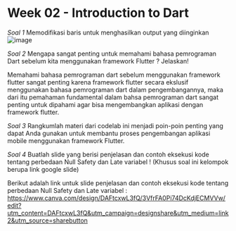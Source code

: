 # Week 02 - Introduction to Dart

*Soal 1* 
Memodifikasi baris untuk menghasilkan output yang diinginkan
![image](./docs/img/soal1.png)

*Soal 2*
Mengapa sangat penting untuk memahami bahasa pemrograman Dart sebelum kita menggunakan framework Flutter ? Jelaskan!

Memahami bahasa pemrograman dart sebelum menggunakan framework flutter sangat penting karena framework flutter secara ekslusif menggunakan bahasa pemrograman dart dalam pengembangannya, maka dari itu pemahaman fundamental dalam bahsa pemrograman dart sangat penting untuk dipahami agar bisa mengembangkan aplikasi dengan framework flutter.

*Soal 3*
Rangkumlah materi dari codelab ini menjadi poin-poin penting yang dapat Anda gunakan untuk membantu proses pengembangan aplikasi mobile menggunakan framework Flutter.

*Soal 4*
Buatlah slide yang berisi penjelasan dan contoh eksekusi kode tentang perbedaan Null Safety dan Late variabel ! (Khusus soal ini kelompok berupa link google slide)

Berikut adalah link untuk slide penjelasan dan contoh eksekusi kode tentang perbedaan Null Safety dan Late variabel :
https://www.canva.com/design/DAFtcxwL3fQ/3VfrFA0Pi74DcKdjECMVVw/edit?utm_content=DAFtcxwL3fQ&utm_campaign=designshare&utm_medium=link2&utm_source=sharebutton